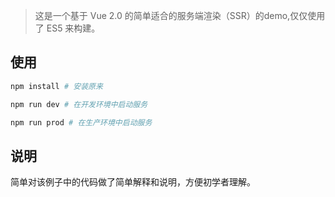 > 这是一个基于 Vue 2.0 的简单适合的服务端渲染（SSR）的demo,仅仅使用了 ES5 来构建。

## 使用

``` sh
npm install # 安装原来
```

``` sh
npm run dev # 在开发环境中启动服务
```

``` sh
npm run prod # 在生产环境中启动服务
```

## 说明


简单对该例子中的代码做了简单解释和说明，方便初学者理解。
